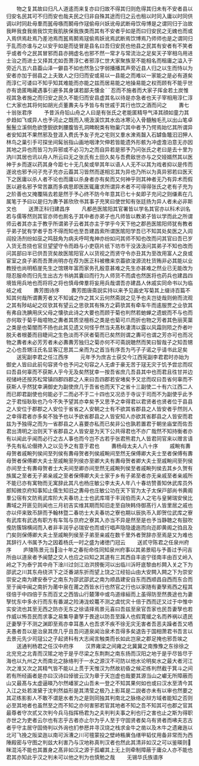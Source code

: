 <!-- { "loadSidebar": true } -->
　　物之复其故曰归凡人道逺而来复亦曰归故不得其归则危得其归未有不安者县以归安名民其可不归而安也哉夫民之归非自殊其途而归之云也租以时同入庸以时同供调以时同赴毋羣而嚚毋嗾而鬭毋作冦偷毋兴妖讹毋武断毋饮毋博是之谓同归于治故我畔我食我凿我饮完我肌肤保我族类而其有不安者乎如是而曰归安民之无媿也而或入焉供焉赴焉乃差池焉而嚚焉鬭焉冦偷焉妖讹焉武断焉饮博焉乃师师也是之谓同归于乱而亦谁与之以安乎如是而徒冒是县名曰吾归安民也他县之民其有安者有不笑者乎或者今之民其冒邪而县亦拥虚名也邪不然一常才与常流治之足矣天子宰相乌用进士治之而进士又择其尤如吾萧淳仁者邪淳仁世大家聚族至不能相名而租庸之溢入于旁近凡五六县葢山泽一僻县不如也然急公字弱播播其声旁近县人归之以生而恃以为安者亦加于弱县之上夫致人之归归而安或易以一县能之而难以一家能之是必有道矣而淳仁可诿曰不知乎知其难能而亦能之兹而居易能之地操易能之权而顾有不能乎世亦有诡匿晦藏遇事引避多其身谋若鄙夫懐金忍而不施者而大家子挥金若土炭惟视其急者施之而归安之民久不能归而安县虚其名以待是亦急者也天子宰相用淳仁淳仁大家也其将何如胡光贞董夀夫与予皆与有世戚于其行也饮之酒而问之
　　夀七十翁张君序
　　予昔泝舟铅山舟之人曰是有张氏之老能匿精导气泽其顔如童力其步趋如飞或异人也予诃止之既而入境汲溪饮其水齿冰寒沁入骨髓触毛孔以出山笔卓鬛鬛立溪侧危欲堕鋭欲刺腰腹皆孔洞睥睨类有物巢穴其中者予乃愕焉始忆其所谓异者安知其不果然邪及登涯入费氏予友子充之宅则又羣水潨焉齧入石罅鱼鼈汩汩狎人林鸟之巢引手可探坐间髯翁指山画地咽津欠伸若皆能遗外形骸为冲虚澹泊意无亦因其地之异也而皆习为异邪或不必习为之而自异若是邪予乃问张氏之老曰是去十里为汭川其居也讯以舟人所云曰无之张氏有土田久矣与吾费敌世亦与之交娅婿然其以医神于乡而遂以药其身今距七十无几矣或举其年以语人人无不以其为戏者抑以是传而遂讹也邪予问子充子充亦云葢其习皆然而遂相忘其为异也乃所以为真异邪若曰医天下之医庸以杀人者不论也而庸以杀身者亦有矣而又何神乎则其神者无乃有异术而假医以避名邪予常苦羸而多病思即医医辄庸求所谓异术者不可得得张氏之老有子充为之阶善也又掩覆隔去若是然于予心终不防今年意其已七十矣即子充问之则缣素在几属笔于予曰以是归为夀予甚欣欣书其事子充笑曰使世知有张廷扬为异人者未必非斯文也
　　送萧正科归建昌序
　　凡都邑医隂阳其官署皆以学名其官亦以科术训名若与儒等然则其官亦师也厠名于其中者亦弟子也凡师皆以教弟子皆以学而此之所谓师云者其亦主于教乎所谓弟子云者其亦主于学乎今天下他之郡邑医隂阳师犹有教者乎弟子犹有学者乎吾不得而知也至吾建昌索所谓医隂阳学吾已不知其处矣医之入闾阎投汤剂纷如巫之鸣鼓角为病夫呼呵鬼神亦纷如问其师不知也改而问其官曰吾已岁入货无吾挠也官旦望望守令而趋与小吏窃片纸下坊市干没汲汲问其弟子不知也改而问其部曰半已供吾货矣故医隂阳官人以货视之而贤守令亦丑其为至改用富人之良或宦室之良子弟而吾萧尚明亦在荐为医正科被檄来京葢欲浚源流杜货贿非必其能以业教授也尚明栢崖先生之馆甥年富而家务孔殷意甚难之先生亦甚难之然业已无能改为隠忍服命而归先生出古方书纳其囊曰而行为人师货不而虞也然医将也药兵也建昌四境皆用兵地也而将将之将也慎毋俾羣将妄用兵哉谓吾亦建昌人休戚实同命书以为临岐之戒
　　夀芳图诗序
　　夀芳图唐斋説实持以来予见画史写菊其上缀诗百篇不知其何哉所谓夀芳者又不知诚之作之其义云何然斋説之见予也夫岂徒哉则俯而流观之其有陟岵屺之叹欤其有望云之思欤其有殊方之羁欤其有牵车牛而逺服贾之业欤其有弗自洗腆用庆父母之懐欤此诗之大要也而顾于菊也判然若虵蝉之遗蜕而不与也而亦何取于菊乎哉噫物之夀者其质坚檀栎之类是也菊可爪而折也物之芳者其色丽芙蕖之类是也菊闇而不扬也此其见遗又何怪乎然当夫髙秋凄清以露以风霜则陨之乔者叶脱夭者根萎而目睫间之生色淡而不厌者菊而已矣然则谓之夀可也谓之芳亦可也而况物之夀者未必芳芳者未必夀夀芳独归之菊亦何不可斋説聴然而笑曰智哉子之知吾甥之心也吾甥汪氏名显客辽思其二亲而为之首当有序吾为丐子子诺之乎请书此足矣
　　送宪副李君之任江西序
　　元年予为庶吉士获交今江西宪副李君君时亦始为御史人皆曰此前句容贤今也予问之句容之人无虐于豪无苦于冦无灾于饥予尝忿而叹曰吾县何辜而不获斯人乎今无及矣然犹幸一按吾省庶几吾县其中也而君且徃甘并边视储峙还按苏松常镇四郡四郡之人来曰吾四郡若安堵矣予又忿而叹曰吾省何辜而不获斯人乎然犹幸满御史为副使庶几于吾省也而天下之省十三副使二十有六江西二人而已即君副使也何能必于二而必不于二十四也又况丞于寺议于司而不为副使乎此予之于君恒耿耿也乃今不失予望其亦幸矣予又思予之幸得君以君贤者也贤者位于县县之人安位于郡郡之人安位于省省之人安朝之士有不欲其省郡县之人皆安者乎然则人之幸得君者亦多矣不独予也以予欲省郡县之人皆安知人亦欲其省郡县之人皆安而君兹为予独得之而为一省郡县之人喜要亦私而已矣非公也孰若置君于朝坐庙堂而佐吾君出清明之治则天下省郡县之人皆安是为天下公共得君也不亦广哉然不知持衡者亦有以闻此乎闻而必行之古人事也而今岂不古若乎张君熊君九人皆君同官来以赠言请予先有私论僣搀入之以见予之有意于君也
　　夀杨母太夫人八十序
　　戚畹有夀母贺者戚畹列侯间至列侯有夀母贺者列侯戚畹间至然无保傅卿大夫士至者保傅有夀母贺者保傅卿大夫士至戚畹至列侯亦至卿大夫有夀母贺者卿大夫士至戚畹间至列侯亦间至士有夀母贺者士大夫间至卿亦间至然无戚畹列侯至者戚畹列侯去其乡久贺有族属之至者无子弟亲戚之至者保傅卿大夫士家于乡有子弟至者亦无亲戚至者亲戚所不能已亦有寓物而无寓辞此其凡也杨庄敏公李太夫人年八十春坊赞善知休武库员外郎知微京府知事知止儒生知旧之夀母也庄敏公功在天下官为太子太保戸部尚书黄阁羣公宿有文防焉武库阶大夫春坊上士也武库壻于丰润伯而夫人之宅与皇舅瑞安侯比夀域之开匪见则闻也三月初吉实维其期而知旧走至自陜韩侍御髙行人皆里居之戚也亦以伻来致币辞而予翰林暨二春坊士大夫春坊之寮也期以辰执币入即贺位武库之寮有武库有武选有职方有车驾与京府之寮其入亦当不异是然至是也予当静聴之有鼓吹曵防簇锦横闼而入者非丰润乎必瑞安也而或行唱声隐隐逶迤而向迩即黄阁之驺且及门矣则保傅卿大夫士至戚畹列侯至子弟至亲戚在数千里外者贺辞亦至焉是又为难也其辞行人书属予为之因着杨氏一时之盛为诸徳门冠云
　　送贰守陈君之任泉州府序
　　庐陵陈景元当治十年之春衔命徃同知泉州府事以其弟景昭与予善过予问吉所由以道泉者予闽楚之交人也应之曰知之其道有三其西自丰逾宁径南丰由百丈岭入岭之下为泰宁其中舟下淦川过剑江泊洪搒衡河以出临川泝旴底黎由杉闗入关之下为邵武之川其东舟绕洪下之泛番湖东折而望上饶之江经铅山由大安闗入闗之下为崇安崇安之南为建安泰宁之南东为邵武邵武之南为顺昌建安自东而西顺昌自西而东合而至于闽中闽之南折为莆中泉在莆之西皆水行也然官之行也以家随有妻孥焉西之程其径倍于中四倍于东而百丈之西皆山行樷薄中或鸟道缘絙而上虽得防至然畏途也为妻孥忧东中多水行而东有番湖之险涛泷蛟鼍不测之虞忧灾十倍于西而迂又过于中惟中实安流也其至无西之防亦无东之徐请择焉景元喜曰吾兹至泉官吾家也民吾妻孥也若作威以怖吾民而求事之易集导妻孥于畏途以防吾至躁人也假寛缓之名而养祸以遗民迂妻孥于不测之渊即至焉亦幸耳愚人也吾求不疾不徐无灾无害者吾恶夫躁者吾又哂夫愚者吾以是治泉其庶几乎且吾问道泉闻治泉术吾得多矣退告于国相萧君书吾言以去景元先少司冦公之子起贤科有大志闻言触类而长如此岂泉之郡足掩也邪吾竢之
　　送通判杨君之任汉中府序
　　汉界雍梁之间雍之北冀冀之南豫豫之东徐徐之北兖兖之北青而汉隂之地于是乎尽梁之东荆荆之南东扬而汉阳之地于是乎尽皆尽于海也以九州之大而南北之脉络判于一水之源汉不可防以他水论明矣水之最大者河江次之淮又次之其精气皆不能以上贯于天惟汉为然故初昏之候疋练判然截于箕斗之间若有所经画者是亦曰汉诗曰倬彼云汉为章于天岂虚也哉要其源当山之巘无所障蔽而山又最髙与太虚逼暎乃尔然嶓冡之山吾未一登之不知其果何如也或曰汉水至清今其入江之处若泼黛于沈判然益形是其清莹之极乃上影耳是二説者亦未有以审也然要之其疋练影影人不敢不谓是水者为之是则同独其判南北之脉络必辩方域者能知之否则必至其地者也虽然至之而不知之亦何害邪若官其地者不知之吾不知其可也郡之官其最尊者守次贰又次判今兵马指挥杨君为之夫判判夫事之利也行之害也止之斯为得职亦世之为吏者云尔也有志乎古者亦止尔为乎人至于守固贤者矣乌有贤者而咈夫志古者乎守主居守固倚判以外询也扪参厯井寻汉烧之栈求金牛之凿以及木牛之遗雍迤以北可飞挽之阪梁迤以南可泝漕之川可氊蒙投之壁峙粻廙刍缮甲韬仗用备非常而为西陲殿密与守图之判兹大利害乃与汉地称真判汉者也然此其清非如汉之可以鉴暎则眯混沌不能也其置身之髙非如汉之源于孤巘其上无上则牵制障蔽于庸众人亦不能也君其亦知此乎汉之判未可以他之判为也慎勉之哉
　　无锡华氏族谱序
